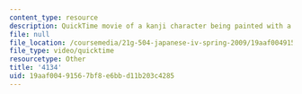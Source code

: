```yaml
---
content_type: resource
description: QuickTime movie of a kanji character being painted with a brush.
file: null
file_location: /coursemedia/21g-504-japanese-iv-spring-2009/19aaf00491567bf8e6bbd11b203c4285_4134.mov
file_type: video/quicktime
resourcetype: Other
title: '4134'
uid: 19aaf004-9156-7bf8-e6bb-d11b203c4285
---
```

